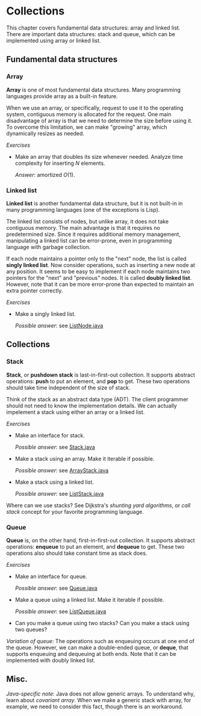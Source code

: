 # Collections

This chapter covers fundamental data structures: array and linked list.
There are important data structures: stack and queue, which can be implemented using array or linked list.

## Fundamental data structures

### Array

**Array** is one of most fundamental data structures.
Many programming languages provide array as a built-in feature.

When we use an array, or specifically, request to use it to the operating system,
contiguous memory is allocated for the request.
One main disadvantage of array is that we need to determine the size before using it.
To overcome this limitation, we can make "growing" array, which dynamically resizes as needed.

*Exercises*

- Make an array that doubles its size whenever needed. Analyze time complexity for inserting $N$ elements.

  *Answer*: amortized $O(1)$.

### Linked list

**Linked list** is another fundamental data structure, but it is not built-in in many programming languages (one of the exceptions is Lisp).

The linked list consists of nodes, but unlike array, it does not take contiguous memory.
The main advantage is that it requires no predetermined size.
Since it requires additional memory management, manipulating a linked list can be error-prone, even in programming language with garbage collection.

If each node maintains a pointer only to the "next" node, the list is called **singly linked list**.
Now consider operations, such as inserting a new node at any position.
It seems to be easy to implement if each node maintains two pointers for the "next" and "previous" nodes.
It is called **doubly linked list**.
However, note that it can be more error-prone than expected to maintain an extra pointer correctly.

*Exercises*

- Make a singly linked list.

  *Possible answer*: see [ListNode.java](../src/ListNode.java)

## Collections

### Stack

**Stack**, or **pushdown stack** is last-in-first-out collection.
It supports abstract operations: **push** to put an element, and **pop** to get.
These two operations should take time independent of the size of stack.

Think of the stack as an abstract data type (ADT).
The client programmer should not need to know the implementation details.
We can actually impelement a stack using either an array or a linked list.

*Exercises*

- Make an interface for stack.

  *Possible answer*: see [Stack.java](../src/Stack.java)

- Make a stack using an array. Make it iterable if possible.

  *Possible answer*: see [ArrayStack.java](../src/ArrayStack.java)

- Make a stack using a linked list.

  *Possible answer*: see [ListStack.java](../src/ListStack.java)

Where can we use stacks? See Dijkstra's *shunting yard algorithms*, or *call stack* concept for your favorite programming language.

### Queue

**Queue** is, on the other hand, first-in-first-out collection.
It supports abstract operations: **enqueue** to put an element, and **dequeue** to get.
These two operations also should take constant time as stack does.

*Exercises*

- Make an interface for queue.

  *Possible answer*: see [Queue.java](../src/Queue.java)

- Make a queue using a linked list. Make it iterable if possible.

  *Possible answer*: see [ListQueue.java](../src/ListQueue.java)

- Can you make a queue using two stacks? Can you make a stack using two queues?

*Variation of queue*: The operations such as enqueuing occurs at one end of the queue.
However, we can make a double-ended queue, or **deque**, that supports enqueuing and dequeuing at both ends.
Note that it can be implemented with doubly linked list.

## Misc.

*Java-specific note*: Java does not allow generic arrays.
To understand why, learn about *covariant array*.
When we make a generic stack with array, for example, we need to consider this fact, though there is an workaround.
